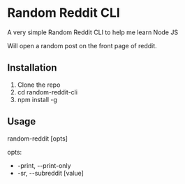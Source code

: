 # Random Reddit CLI
A very simple Random Reddit CLI to help me learn Node JS

Will open a random post on the front page of reddit.

## Installation
1. Clone the repo
2. cd random-reddit-cli
3. npm install -g

## Usage

random-reddit [opts]

opts:
* -print, --print-only
* -sr, --subreddit [value]